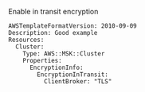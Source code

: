
Enable in transit encryption

```yaml---
AWSTemplateFormatVersion: 2010-09-09
Description: Good example
Resources:
  Cluster:
    Type: AWS::MSK::Cluster
    Properties:
      EncryptionInfo:
        EncryptionInTransit:
          ClientBroker: "TLS"

```


